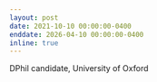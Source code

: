 ```yaml
---
layout: post
date: 2021-10-10 00:00:00-0400
enddate: 2026-04-10 00:00:00-0400
inline: true
---
```


DPhil candidate, University of Oxford